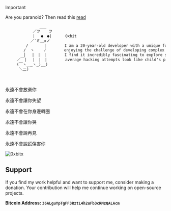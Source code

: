 > [!IMPORTANT]  
> Are you paranoid? Then read this [read](https://github.com/0xbitx/OPSEC)

```diff
               ___
            ／フ　  フ
            |　 ●　●|      0xbit
           ／`ミ＿xノ
         /　　　  |        I am a 20-year-old developer with a unique focus: creating advanced tools for Linux systems and
        /  ヽ　　 ﾉ        enjoying the challenge of developing complex software such as malware, PoC's, rootkits, botnets, trojans, and ransomware.
        │　 |　|　|        I find it incredibly fascinating to explore sophisticated hacking techniques and tools to make your
     ／￣|　 |　|　|        average hacking attempts look like child's play.
     (￣ヽ＿_ヽ_)__)       
      ＼二)

```

<p align="left">
<a href="https://0xbitx.github.io/Portfolio-website/" target="_blank"><img alt="" src="https://img.shields.io/badge/Website-000?logo=arch-linux&logoColor=yellow&style=for-the-badge" style="vertical-align:center" /></a>
<a href="https://0xbitx.github.io/0xbit-blog/" target="_blank"><img alt="" src="https://img.shields.io/badge/Blog-000?logo=blogger&logoColor=green&style=for-the-badge" style="vertical-align:center" /></a>
<a href="https://github.com/0xbitx" target="_blank"><img alt="" src="https://img.shields.io/badge/Github-000?logo=github&logoColor=white&style=for-the-badge" style="vertical-align:center" /></a>
<a href="https://discord.gg/GErH4N7Cnv" target="_blank"><img alt="" src="https://img.shields.io/badge/Discord-000?logo=discord&logoColor=blue&style=for-the-badge" style="vertical-align:center" /></a>
<a href="https://github.com/0xbitx" target="_blank"><img alt="" src="https://img.shields.io/badge/youtube-000?logo=youtube&logoColor=red&style=for-the-badge" style="vertical-align:center" /></a>
<a href="https://github.com/0xbitx" target="_blank"><img alt="" src="https://img.shields.io/badge/facebook-000?logo=facebook&logoColor=blue&style=for-the-badge" style="vertical-align:center" /></a>
<a href="https://twitter.com/0xbitxx" target="_blank"><img alt="" src="https://img.shields.io/badge/x-000?logo=x&logoColor=white&style=for-the-badge" style="vertical-align:center" /></a>

永遠不會放棄你

永遠不會讓你失望

永遠不會在你身邊轉圈

永遠不會讓你哭

永遠不會說再見

永遠不會說謊傷害你

 <p align='left'><img src="https://komarev.com/ghpvc/?username=0xbitx&label=Total%20Profile%20Visitor&color=ef1023&style=for-the-badge" alt="0xbitx" /><br>

[](https://github-readme-stats.vercel.app/api?username=0xbitx&show_icons=true&show_icons=true&title_color=24A7FF&text_color=cccccc&bg_color=00000000&hide_border=true&icon_color=4F8CC9&hide_title=true&count_private=true&hide=prs)

## Support

If you find my work helpful and want to support me, consider making a donation. Your contribution will help me continue working on open-source projects.

**Bitcoin Address: `36ALguYpTgFF3RztL4h2uFb3cRMzQALAcm`**
   
